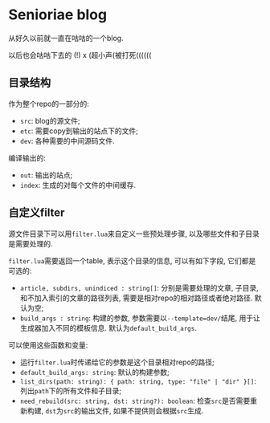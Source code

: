 # Senioriae blog

从好久以前就一直在咕咕的一个blog.

以后也会咕咕下去的 (!) x (超小声(被打死((((((

## 目录结构

作为整个repo的一部分的:

- `src`: blog的源文件;
- `etc`: 需要copy到输出的站点下的文件;
- `dev`: 各种需要的中间源码文件.

编译输出的:

- `out`: 输出的站点;
- `index`: 生成的对每个文件的中间缓存.

## 自定义filter

源文件目录下可以用`filter.lua`来自定义一些预处理步骤, 以及哪些文件和子目录是需要处理的.

`filter.lua`需要返回一个table, 表示这个目录的信息, 可以有如下字段, 它们都是可选的:

- `article, subdirs, unindiced : string[]`: 分别是需要处理的文章, 子目录, 和不加入索引的文章的路径列表,
  需要是相对repo的相对路径或者绝对路径. 默认为空;
- `build_args : string`: 构建的参数, 参数需要以`--template=dev/`结尾, 用于让生成器加入不同的模板信息.
  默认为`default_build_args`.

可以使用这些函数和变量:

- 运行`filter.lua`时传递给它的参数是这个目录相对repo的路径;
- `default_build_args: string`: 默认的构建参数;
- `list_dirs(path: string): { path: string, type: "file" | "dir" }[]`: 列出`path`下的所有文件和子目录;
- `need_rebuild(src: string, dst: string?): boolean`: 检查`src`是否需要重新构建, `dst`为`src`的输出文件,
  如果不提供则会根据`src`生成.

